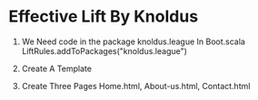Effective Lift By Knoldus
=========================
1. We Need code in the package knoldus.league
    In Boot.scala
       LiftRules.addToPackages("knoldus.league")

1. Create A Template
2. Create Three Pages Home.html, About-us.html, Contact.html
